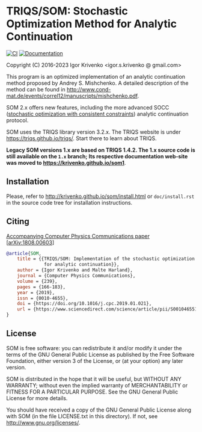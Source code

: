 TRIQS/SOM: Stochastic Optimization Method for Analytic Continuation
===================================================================

[![CI](https://github.com/krivenko/som/actions/workflows/build-and-deploy.yml/badge.svg)](
https://github.com/krivenko/som/actions/workflows/build-and-deploy.yml)
[![Documentation](https://img.shields.io/badge/docs-GitHub%20Pages-red)](
https://krivenko.github.io/som)

Copyright (C) 2016-2023 Igor Krivenko <igor.s.krivenko @ gmail.com>

This program is an optimized implementation of an analytic continuation
method proposed by Andrey S. Mishchenko. A detailed description of
the method can be found in
<http://www.cond-mat.de/events/correl12/manuscripts/mishchenko.pdf>.

SOM 2.x offers new features, including the more advanced SOCC ([stochastic
optimization with consistent constraints](
https://doi.org/10.1103/PhysRevB.95.014102)) analytic continuation protocol.

SOM uses the TRIQS library version 3.2.x. The TRIQS website is under
<https://triqs.github.io/triqs/>. Start there to learn about TRIQS.

**Legacy SOM versions 1.x are based on TRIQS 1.4.2. The 1.x source code is still
available on the `1.x` branch; Its respective documentation web-site
was moved to <https://krivenko.github.io/som1>**.

Installation
------------

Please, refer to <http://krivenko.github.io/som/install.html> or
`doc/install.rst` in the source code tree for installation instructions.

Citing
------

[Accompanying Computer Physics Communications paper](
https://doi.org/10.1016/j.cpc.2019.01.021)
[[arXiv:1808.00603](https://arxiv.org/abs/1808.00603)]

```BibTeX
@article{SOM,
    title = {{TRIQS/SOM: Implementation of the stochastic optimization method
              for analytic continuation}},
    author = {Igor Krivenko and Malte Harland},
    journal = {Computer Physics Communications},
    volume = {239},
    pages = {166-183},
    year = {2019},
    issn = {0010-4655},
    doi = {https://doi.org/10.1016/j.cpc.2019.01.021},
    url = {https://www.sciencedirect.com/science/article/pii/S0010465519300402}
}
```

License
-------

SOM is free software: you can redistribute it and/or modify it under the
terms of the GNU General Public License as published by the Free Software
Foundation, either version 3 of the License, or (at your option) any later
version.

SOM is distributed in the hope that it will be useful, but WITHOUT ANY
WARRANTY; without even the implied warranty of MERCHANTABILITY or FITNESS FOR A
PARTICULAR PURPOSE. See the GNU General Public License for more details.

You should have received a copy of the GNU General Public License along with
SOM (in the file LICENSE.txt in this directory). If not, see
<http://www.gnu.org/licenses/>.
